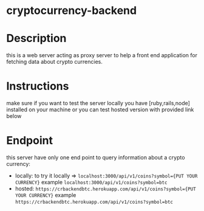 # cryptocurrency-backend

# Description 
 this is a web server acting as proxy server to help a front end application for fetching data about crypto currencies.

# Instructions
  make sure if you want to test the server locally you have [ruby,rails,node] installed on your machine or you can test hosted version with provided link below
# Endpoint 
 this server have only one end point to query information about a crypto currency:
  * locally:
    to try it locally => `localhost:3000/api/v1/coins?symbol={PUT YOUR CURRENCY}`
    example `localhost:3000/api/v1/coins?symbol=btc`
  * hosted: 
  `https://crbackendbtc.herokuapp.com/api/v1/coins?symbol={PUT YOUR CURRENCY}`
   example `https://crbackendbtc.herokuapp.com/api/v1/coins?symbol=btc`
  